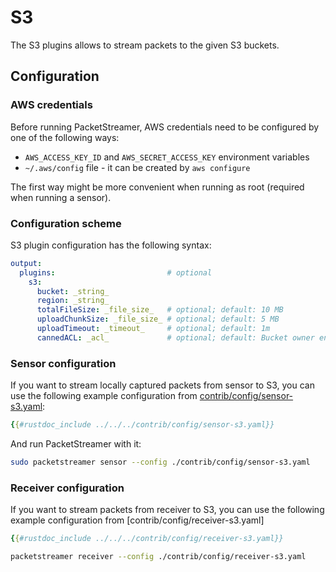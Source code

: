 # S3

The S3 plugins allows to stream packets to the given S3 buckets.

## Configuration

### AWS credentials

Before running PacketStreamer, AWS credentials need to be configured by one of
the following ways:

- `AWS_ACCESS_KEY_ID` and `AWS_SECRET_ACCESS_KEY` environment variables
- `~/.aws/config` file - it can be created by `aws configure`

The first way might be more convenient when running as root (required when
running a sensor).

### Configuration scheme

S3 plugin configuration has the following syntax:

```yaml
output:
  plugins:                         # optional
    s3:
      bucket: _string_
      region: _string_
      totalFileSize: _file_size_   # optional; default: 10 MB
      uploadChunkSize: _file_size_ # optional; default: 5 MB
      uploadTimeout: _timeout_     # optional; default: 1m
      cannedACL: _acl_             # optional; default: Bucket owner enforced
```

### Sensor configuration

If you want to stream locally captured packets from sensor to S3, you can use
the following example configuration from
[contrib/config/sensor-s3.yaml](https://raw.githubusercontent.com/deepfence/PacketStreamer/main/contrib/config/sensor-s3.yaml):

```yaml
{{#rustdoc_include ../../../contrib/config/sensor-s3.yaml}}
```

And run PacketStreamer with it:

```bash
sudo packetstreamer sensor --config ./contrib/config/sensor-s3.yaml
```

### Receiver configuration

If you want to stream packets from receiver to S3, you can use the following
example configuration from
[contrib/config/receiver-s3.yaml]

```yaml
{{#rustdoc_include ../../../contrib/config/receiver-s3.yaml}}
```

```bash
packetstreamer receiver --config ./contrib/config/receiver-s3.yaml
```